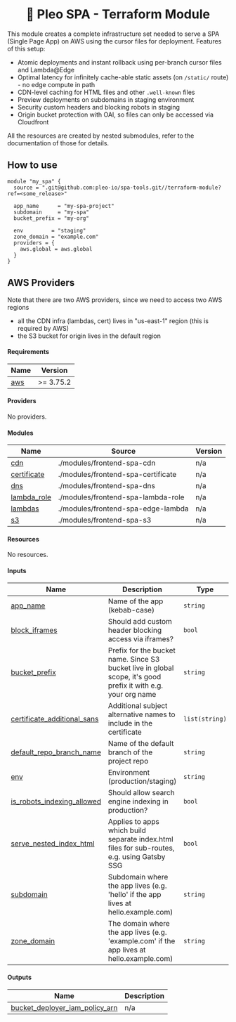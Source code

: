 <h1 align="center">
  🔋 Pleo SPA - Terraform Module
</h1>

This module creates a complete infrastructure set needed to serve a SPA (Single
Page App) on AWS using the cursor files for deployment. Features of this setup:

- Atomic deployments and instant rollback using per-branch cursor files and
  Lambda@Edge
- Optimal latency for infinitely cache-able static assets (on `/static/`
  route) - no edge compute in path
- CDN-level caching for HTML files and other `.well-known` files
- Preview deployments on subdomains in staging environment
- Security custom headers and blocking robots in staging
- Origin bucket protection with OAI, so files can only be accessed via
  Cloudfront

All the resources are created by nested submodules, refer to the documentation
of those for details.

## How to use

```hcl
module "my_spa" {
  source = ".git@github.com:pleo-io/spa-tools.git//terraform-module?ref=<some_release>"

  app_name      = "my-spa-project"
  subdomain     = "my-spa"
  bucket_prefix = "my-org"

  env         = "staging"
  zone_domain = "example.com"
  providers = {
    aws.global = aws.global
  }
}
```

## AWS Providers

Note that there are two AWS providers, since we need to access two AWS regions

- all the CDN infra (lambdas, cert) lives in "us-east-1" region (this is
  required by AWS)
- the S3 bucket for origin lives in the default region

<!-- BEGIN_TF_DOCS -->
#### Requirements

| Name | Version |
|------|---------|
| <a name="requirement_aws"></a> [aws](#requirement\_aws) | >= 3.75.2 |

#### Providers

No providers.

#### Modules

| Name | Source | Version |
|------|--------|---------|
| <a name="module_cdn"></a> [cdn](#module\_cdn) | ./modules/frontend-spa-cdn | n/a |
| <a name="module_certificate"></a> [certificate](#module\_certificate) | ./modules/frontend-spa-certificate | n/a |
| <a name="module_dns"></a> [dns](#module\_dns) | ./modules/frontend-spa-dns | n/a |
| <a name="module_lambda_role"></a> [lambda\_role](#module\_lambda\_role) | ./modules/frontend-spa-lambda-role | n/a |
| <a name="module_lambdas"></a> [lambdas](#module\_lambdas) | ./modules/frontend-spa-edge-lambda | n/a |
| <a name="module_s3"></a> [s3](#module\_s3) | ./modules/frontend-spa-s3 | n/a |

#### Resources

No resources.

#### Inputs

| Name | Description | Type | Default | Required |
|------|-------------|------|---------|:--------:|
| <a name="input_app_name"></a> [app\_name](#input\_app\_name) | Name of the app (kebab-case) | `string` | n/a | yes |
| <a name="input_block_iframes"></a> [block\_iframes](#input\_block\_iframes) | Should add custom header blocking access via iframes? | `bool` | `true` | no |
| <a name="input_bucket_prefix"></a> [bucket\_prefix](#input\_bucket\_prefix) | Prefix for the bucket name. Since S3 bucket live in global scope, it's good prefix it with e.g. your org name | `string` | n/a | yes |
| <a name="input_certificate_additional_sans"></a> [certificate\_additional\_sans](#input\_certificate\_additional\_sans) | Additional subject alternative names to include in the certificate | `list(string)` | `[]` | no |
| <a name="input_default_repo_branch_name"></a> [default\_repo\_branch\_name](#input\_default\_repo\_branch\_name) | Name of the default branch of the project repo | `string` | `"master"` | no |
| <a name="input_env"></a> [env](#input\_env) | Environment (production/staging) | `string` | n/a | yes |
| <a name="input_is_robots_indexing_allowed"></a> [is\_robots\_indexing\_allowed](#input\_is\_robots\_indexing\_allowed) | Should allow search engine indexing in production? | `bool` | `true` | no |
| <a name="input_serve_nested_index_html"></a> [serve\_nested\_index\_html](#input\_serve\_nested\_index\_html) | Applies to apps which build separate index.html files for sub-routes, e.g. using Gatsby SSG | `bool` | n/a | yes |
| <a name="input_subdomain"></a> [subdomain](#input\_subdomain) | Subdomain where the app lives (e.g. 'hello' if the app lives at hello.example.com) | `string` | n/a | yes |
| <a name="input_zone_domain"></a> [zone\_domain](#input\_zone\_domain) | The domain where the app lives (e.g. 'example.com' if the app lives at hello.example.com) | `string` | n/a | yes |

#### Outputs

| Name | Description |
|------|-------------|
| <a name="output_bucket_deployer_iam_policy_arn"></a> [bucket\_deployer\_iam\_policy\_arn](#output\_bucket\_deployer\_iam\_policy\_arn) | n/a |
<!-- END_TF_DOCS -->

